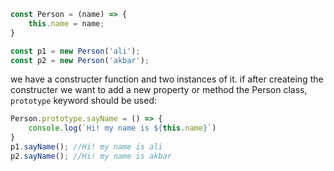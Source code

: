 ```js
const Person = (name) => {
	this.name = name;
}

const p1 = new Person('ali');
const p2 = new Person('akbar');
```

we have a constructer function and two instances of it. if after createing the constructer we want to add a new property or method the Person class, `prototype` keyword should be used:
```js
Person.prototype.sayName = () => {
	console.log(`Hi! my name is ${this.name}`)
}
p1.sayName(); //Hi! my name is ali
p2.sayName(); //Hi! my name is akbar
```
